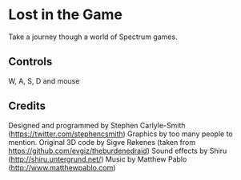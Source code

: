 # Lost in the Game
Take a journey though a world of Spectrum games.


## Controls
W, A, S, D and mouse


## Credits
Designed and programmed by Stephen Carlyle-Smith (https://twitter.com/stephencsmith)
Graphics by too many people to mention.
Original 3D code by Sigve Røkenes (taken from https://github.com/evgiz/theburdenedraid)
Sound effects by Shiru (http://shiru.untergrund.net/)
Music by Matthew Pablo (http://www.matthewpablo.com)
